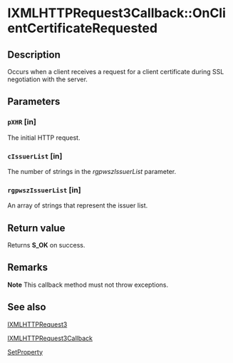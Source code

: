 # IXMLHTTPRequest3Callback::OnClientCertificateRequested

## Description

Occurs when a client receives a request for a client certificate during SSL negotiation with the server.

## Parameters

### `pXHR` [in]

The initial HTTP request.

### `cIssuerList` [in]

The number of strings in the *rgpwszIssuerList* parameter.

### `rgpwszIssuerList` [in]

An array of strings that represent the issuer list.

## Return value

Returns **S_OK** on success.

## Remarks

**Note** This callback method must not throw exceptions.

## See also

[IXMLHTTPRequest3](https://learn.microsoft.com/previous-versions/windows/desktop/api/msxml6/nn-msxml6-ixmlhttprequest3)

[IXMLHTTPRequest3Callback](https://learn.microsoft.com/previous-versions/windows/desktop/api/msxml6/nn-msxml6-ixmlhttprequest3callback)

[SetProperty](https://learn.microsoft.com/previous-versions/windows/desktop/api/msxml6/nf-msxml6-ixmlhttprequest2-setproperty)